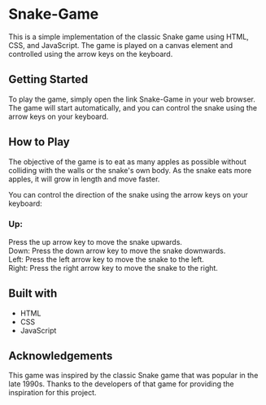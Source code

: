 # Snake-Game
This is a simple implementation of the classic Snake game using HTML, CSS, and JavaScript. The game is played on a canvas element and controlled using the arrow keys on the keyboard.

## Getting Started
To play the game, simply open the link Snake-Game in your web browser. The game will start automatically, and you can control the snake using the arrow keys on your keyboard.

## How to Play
The objective of the game is to eat as many apples as possible without colliding with the walls or the snake's own body. As the snake eats more apples, it will grow in length and move faster.

You can control the direction of the snake using the arrow keys on your keyboard:

<h3>Up:</h3> Press the up arrow key to move the snake upwards.<br>
Down: Press the down arrow key to move the snake downwards.<br>
Left: Press the left arrow key to move the snake to the left.<br>
Right: Press the right arrow key to move the snake to the right.<br>

## Built with
<ul>
  <li>HTML </li>
  <li>CSS </li>
  <li>JavaScript </li>
</ul>


## Acknowledgements
This game was inspired by the classic Snake game that was popular in the late 1990s. Thanks to the developers of that game for providing the inspiration for this project.

